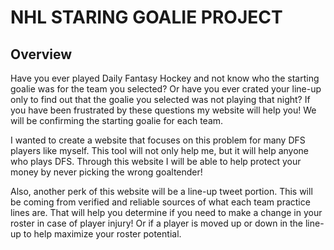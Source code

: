 # NHL STARING GOALIE PROJECT

## Overview

Have you ever played Daily Fantasy Hockey and not know who the starting goalie was for the team you selected? Or have you ever crated your line-up only to find out that the goalie you selected was not playing that night? If you have been frustrated by these questions my website will help you! We will be confirming the starting goalie for each team.

I wanted to create a website that focuses on this problem for many DFS players like myself. This tool will not only help me, but it will help anyone who plays DFS. Through this website I will be able to help protect your money by never picking the wrong goaltender! 

Also, another perk of this website will be a line-up tweet portion. This will be coming from verified and reliable sources of what each team practice lines are. That will help you determine if you need to make a change in your roster in case of player injury! Or if a player is moved up or down in the line-up to help maximize your roster potential.

